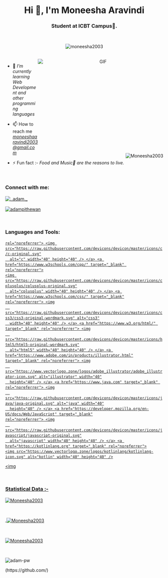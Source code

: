 <h1 align="center">Hi 👋, I'm Moneesha Aravindi</h1>
<h3 align="center">Student at ICBT Campus🌟.</h3>

<br>

<p align="center"> <img src="https://komarev.com/ghpvc/?username=Moneesha2003&label=Profile%20views&color=0e75b6&style=flat" alt="moneesha2003" /> </p>
   
  </p>

<br>
<a target="_blank" align="center">
  <img align="right" top="500" height="300" width="400" alt="GIF" src="https://media.giphy.com/media/SWoSkN6DxTszqIKEqv/giphy.gif">
</a>
<p><img align="right" src="https://github.com/Moneesha2003/Moneesha2003/blob/main/animation_500_kxa883sd.gif" alt="Moneesha2003" /></p>


- 🌱 *I’m currently learning Web Development and other programming languages*

- 📫 How to reach me *moneeshaaravindi2003@gmail.com*

- ⚡ Fun fact :- *Food and Music🎵 are the reasons to live.*

<br>

<h3 align="left">Connect with me:</h3>
<p align="left">

  <a href="https://instagram.com/..adam._" target="blank"><img align="center"
      src="https://raw.githubusercontent.com/rahuldkjain/github-profile-readme-generator/master/src/images/icons/Social/instagram.svg"
      alt="..adam._" height="30" width="40" /></a>

 <a href="https://twitter.com/adam_pithenwala" target="blank"><img align="center"
      src="https://raw.githubusercontent.com/rahuldkjain/github-profile-readme-generator/master/src/images/icons/Social/twitter.svg"
      alt="adampithewan" height="30" width="40" /></a>
</p>

<br>

<h3 align="left">Languages and Tools:</h3>
<p align="left"> <a href="https://developer.android.com" target="_blank" rel="noreferrer"> <img
     
    rel="noreferrer"> <img src="https://raw.githubusercontent.com/devicons/devicon/master/icons/c/c-original.svg"
      alt="c" width="40" height="40" /> </a> <a href="https://www.w3schools.com/cpp/" target="_blank" rel="noreferrer">
    <img src="https://raw.githubusercontent.com/devicons/devicon/master/icons/cplusplus/cplusplus-original.svg"
      alt="cplusplus" width="40" height="40" /> </a> <a href="https://www.w3schools.com/css/" target="_blank"
    rel="noreferrer"> <img
      src="https://raw.githubusercontent.com/devicons/devicon/master/icons/css3/css3-original-wordmark.svg" alt="css3"
      width="40" height="40" /> </a> <a href="https://www.w3.org/html/" target="_blank" rel="noreferrer"> <img
      src="https://raw.githubusercontent.com/devicons/devicon/master/icons/html5/html5-original-wordmark.svg"
      alt="html5" width="40" height="40" /> </a> <a href="https://www.adobe.com/in/products/illustrator.html"
    target="_blank" rel="noreferrer"> <img
      src="https://www.vectorlogo.zone/logos/adobe_illustrator/adobe_illustrator-icon.svg" alt="illustrator" width="40"
      height="40" /> </a> <a href="https://www.java.com" target="_blank" rel="noreferrer"> <img
      src="https://raw.githubusercontent.com/devicons/devicon/master/icons/java/java-original.svg" alt="java" width="40"
      height="40" /> </a> <a href="https://developer.mozilla.org/en-US/docs/Web/JavaScript" target="_blank"
    rel="noreferrer"> <img
      src="https://raw.githubusercontent.com/devicons/devicon/master/icons/javascript/javascript-original.svg"
      alt="javascript" width="40" height="40" /> </a> <a href="https://kotlinlang.org" target="_blank" rel="noreferrer">
    <img src="https://www.vectorlogo.zone/logos/kotlinlang/kotlinlang-icon.svg" alt="kotlin" width="40" height="40" />
  </a> <a href="https://www.mysql.com/" target="_blank" rel="noreferrer"> <img

<br>

<h3>Statistical Data :-</h3>
<p><img align="center"
    src="https://github-readme-stats.vercel.app/api/top-langs?username=Moneesha2003&show_icons=true&locale=en&bg_color=0d1117&text_color=ffffff&layout=compact"
    alt="Moneesha2003" 
    bg_color=#808080/></p>

<br>

<p>&nbsp;<img align="center" src="https://github-readme-stats.vercel.app/api?username=Moneesha2003&show_icons=true&locale=en&bg_color=0d1117&text_color=ffffff&repo=convoychat"
    alt="Moneesha2003" /></p>

<br>

<p><img align="center" src="https://github-readme-streak-stats.herokuapp.com/?user==dark&background=0d1117&date_format=M%20j%5B%2C%20Y%5D" alt="Moneesha2003" /></p>

      
<p align="left"> <a href="https://twitter.com/" target="blank"><img
      src="https://img.shields.io/twitter/follow/?logo=twitter&style=for-the-badge" alt="" /></a> </p>
<p><img align="center" src="https://github-readme-streak-stats.herokuapp.com/?user==dark&background=0d1117&date_format=M%20j%5B%2C%20Y%5D" alt="adam-pw" /></p>
(https://github.com/)
